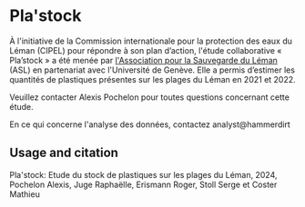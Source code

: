 # Pla'stock

À l'initiative de la Commission internationale pour la protection des eaux du Léman (CIPEL) pour répondre à son plan d’action, l'étude collaborative « Pla’stock » a été menée par [l'Association pour la Sauvegarde du Léman](https://asleman.org/) (ASL) en partenariat avec l'Université de Genève. Elle a permis d’estimer les quantités de plastiques présentes sur les plages du Léman en 2021 et 2022.

Veuillez contacter Alexis Pochelon pour toutes questions concernant cette étude.

En ce qui concerne l'analyse des données, contactez analyst@hammerdirt

## Usage and citation

Pla'stock: Etude du stock de plastiques sur les plages du Léman, 2024, Pochelon Alexis, Juge Raphaëlle, Erismann Roger, Stoll Serge et Coster Mathieu
